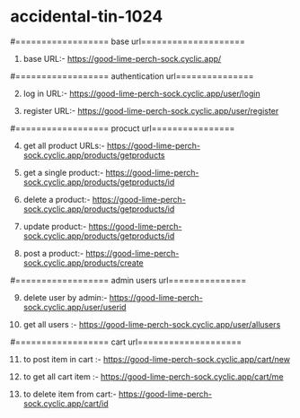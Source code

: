 # accidental-tin-1024
#================== base url==================== 
1. base URL:- https://good-lime-perch-sock.cyclic.app/


#================== authentication url=============== 

2. log in URL:- https://good-lime-perch-sock.cyclic.app/user/login

3. register URL:- https://good-lime-perch-sock.cyclic.app/user/register

#================== procuct url================ 

4. get all product URLs:- https://good-lime-perch-sock.cyclic.app/products/getproducts

5. get a single product:- https://good-lime-perch-sock.cyclic.app/products/getproducts/id

6. delete a product:- https://good-lime-perch-sock.cyclic.app/products/getproducts/id

7. update product:- https://good-lime-perch-sock.cyclic.app/products/getproducts/id

8. post a product:- https://good-lime-perch-sock.cyclic.app/products/create

#================== admin users url=============== 

9. delete user by admin:- https://good-lime-perch-sock.cyclic.app/user/userid

10. get all users :- https://good-lime-perch-sock.cyclic.app/user/allusers


#================== cart url====================

11. to post item in cart :- https://good-lime-perch-sock.cyclic.app/cart/new

12. to get all cart item :- https://good-lime-perch-sock.cyclic.app/cart/me

13. to delete item from cart:- https://good-lime-perch-sock.cyclic.app/cart/id








